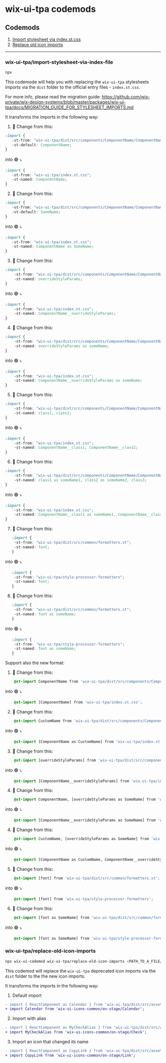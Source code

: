 # wix-ui-tpa codemods

## Codemods
1. [Import stylesheet via index.st.css](#wix-ui-tpaimport-stylesheet-via-index-file)
2. [Replace old icon imports](#wix-ui-tpa/replace-old-icon-imports)
---

### wix-ui-tpa/import-stylesheet-via-index-file
```bash
npx
```

This codemode will help you with replacing the `wix-ui-tpa` stylesheets imports via the `dist` folder to the official entry files - `index.st.css`.

For more info, please read the migration guide: https://github.com/wix-private/wix-design-systems/blob/master/packages/wix-ui-tpa/docs/MIGRATION_GUIDE_FOR_STYLESHEET_IMPORTS.md


It transforms the imports in the following way:

1. 🔴 Change from this:

```css
:import {
   -st-from: "wix-ui-tpa/dist/src/components/ComponentName/ComponentName.st.css";
   -st-default: ComponentName;
}
```

into 🟢 ⤵️
```css
:import {
   -st-from: "wix-ui-tpa/index.st.css";
   -st-named: ComponentName;
}
```

2. 🔴 Change from this:

```css
:import {
   -st-from: "wix-ui-tpa/dist/src/components/ComponentName/ComponentName.st.css";
   -st-default: SomeName;
}
```

into 🟢 ⤵️
```css
:import {
   -st-from: "wix-ui-tpa/index.st.css";
   -st-named: ComponentName as SomeName;
}
```

3. 🔴 Change from this:

```css
:import {
    -st-from: "wix-ui-tpa/dist/src/components/ComponentName/ComponentName.st.css";
    -st-named: overrideStyleParams;
}
```

into 🟢 ⤵️️
```css
:import {
    -st-from: "wix-ui-tpa/index.st.css";
    -st-named: ComponentName__overrideStyleParams;
}
```

4. 🔴 Change from this:

```css
:import {
    -st-from: "wix-ui-tpa/dist/src/components/ComponentName/ComponentName.st.css";
    -st-named: overrideStyleParams as someName;
}
```

into 🟢 ⤵️️
```css
:import {
    -st-from: "wix-ui-tpa/index.st.css";
    -st-named: ComponentName__overrideStyleParams as someName;
}
```

5. 🔴 Change from this:

```css
:import {
    -st-from: "wix-ui-tpa/dist/src/components/ComponentName/ComponentName.st.css";
    -st-named: class1, class2;
}
```

into 🟢 ⤵️️
```css
:import {
    -st-from: "wix-ui-tpa/index.st.css";
    -st-named: ComponentName__class1, ComponentName__class2;
}
```

6. 🔴 Change from this:

```css
:import {
    -st-from: "wix-ui-tpa/dist/src/components/ComponentName/ComponentName.st.css";
    -st-named: class1 as someName1, class2 as someName2, class3;
}
```

into 🟢 ⤵️️
```css
:import {
    -st-from: "wix-ui-tpa/index.st.css";
    -st-named: ComponentName__class1 as someName1, ComponentName__class2 as someName2, ComponentName__class3;
}
```


7. 🔴 Change from this:
```css
   :import {
    -st-from: "wix-ui-tpa/dist/src/common/formatters.st";
    -st-named: font;
   }
```

into 🟢 ⤵️
```css
   :import {
    -st-from: "wix-ui-tpa/style-processor-formatters";
    -st-named: font;
   }
```

8. 🔴 Change from this:
```css
   :import {
    -st-from: "wix-ui-tpa/dist/src/common/formatters.st";
    -st-named: font as someName;
   }
```

into 🟢 ⤵️
```css
   :import {
    -st-from: "wix-ui-tpa/style-processor-formatters";
    -st-named: font as someName;
   }
```


Support also the new format:

1. 🔴 Change from this:

```css
    @st-import ComponentName from 'wix-ui-tpa/dist/src/components/ComponentName/ComponentName.st.css';
```

into 🟢 ⤵️
```css
    @st-import [ComponentName] from 'wix-ui-tpa/index.st.css';
```

2. 🔴 Change from this:

```css
    @st-import CustomName from 'wix-ui-tpa/dist/src/components/ComponentName/ComponentName.st.css';
```

into 🟢 ⤵️
```css
    @st-import [ComponentName as CustomName] from 'wix-ui-tpa/index.st.css';
```

3. 🔴 Change from this:

```css
    @st-import [overrideStyleParams] from 'wix-ui-tpa/dist/src/components/ComponentName/ComponentName.st.css';
```

into 🟢 ⤵️️
```css
    @st-import [ComponentName__overrideStyleParams] from 'wix-ui-tpa/index.st.css';
```

4. 🔴 Change from this:

```css
    @st-import ComponentName, [overrideStyleParams as SomeName] from 'wix-ui-tpa/dist/src/components/ComponentName/ComponentName.st.css';
```

into 🟢 ⤵️️
```css
    @st-import [ComponentName__overrideStyleParams as SomeName] from 'wix-ui-tpa/index.st.css';
```

4. 🔴 Change from this:

```css
    @st-import CustomName, [overrideStyleParams as SomeName] from 'wix-ui-tpa/dist/src/components/ComponentName/ComponentName.st.css';
```

into 🟢 ⤵️️
```css
    @st-import [ComponentName as CustomName, ComponentName__overrideStyleParams as SomeName] from 'wix-ui-tpa/index.st.css';
```

5. 🔴 Change from this:
```css
    @st-import [font] from 'wix-ui-tpa/dist/src/common/formatters.st';
```

into 🟢 ⤵️
```css
    @st-import [font] from 'wix-ui-tpa/style-processor-formatters';
```

6. 🔴 Change from this:
```css
    @st-import [font as SomeName] from 'wix-ui-tpa/dist/src/common/formatters.st';
```

into 🟢 ⤵️
```css
    @st-import [font as SomeName] from 'wix-ui-tpa/style-processor-formatters';
```

### wix-ui-tpa/replace-old-icon-imports
```bash
npx wix-ui-codemod wix-ui-tpa/replace-old-icon-imports <PATH_TO_A_FILE/FOLDER>
```

This codemod will replace the `wix-ui-tpa` deprecated icon imports via the `dist` folder to the the new icon imports.

It transforms the imports in the following way:

1. Default import

```diff
- import { ReactComponent as Calendar } from 'wix-ui-tpa/dist/src/assets/icons/Calendar.svg’;
+ import Calendar from 'wix-ui-icons-common/on-stage/Calendar';
```

2. Import with alias

```diff
- import { ReactComponent as MyCheckAlias } from 'wix-ui-tpa/dist/src/assets/icons/Check.svg';
+ import MyCheckAlias from 'wix-ui-icons-common/on-stage/Check';
```

3. Import an icon that changed its name

```diff
- import { ReactComponent as CopyLink } from 'wix-ui-tpa/dist/src/assets/icons/Social/CopyLink.svg';
+ import CopyLink from 'wix-ui-icons-common/on-stage/Link';
```
